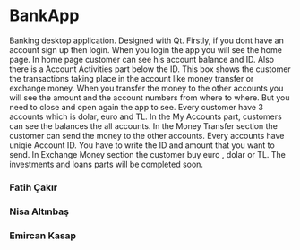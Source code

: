 # BankApp
 Banking desktop application. Designed with Qt. 
 Firstly, if you dont have an account sign up then login. When you login the app you will see the home page. In home page customer can see his account balance and ID. Also there is a Account Activities part below the ID. This box shows the customer the transactions taking place in the account like money transfer or exchange money. When you transfer the money to the other accounts you will see the amount and the account numbers from where to where. But you need to close and open again the app to see.
 Every customer have 3 accounts which is dolar, euro and TL. In the My Accounts part, customers can see the balances the all accounts.
 In the Money Transfer section the customer can send the money to the other accounts. Every accounts have uniqie Account ID. You have to write the ID and amount that you want to send.
 In Exchange Money section the customer buy euro , dolar or TL.
 The investments and loans parts will be completed soon.


 ### Fatih Çakır
 ### Nisa Altınbaş
 ### Emircan Kasap
